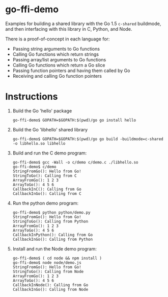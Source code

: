 # go-ffi-demo

Examples for building a shared library with the Go 1.5 `c-shared` buildmode, and then interfacing with this library in C, Python, and Node.

There is a proof-of-concept in each language for:
* Passing string arguments to Go functions
* Calling Go functions which return strings
* Passing array/list arguments to Go functions
* Calling Go functions which return a Go slice
* Passing function pointers and having them called by Go
* Receiving and calling Go function pointers

# Instructions

1. Build the Go 'hello' package

    ```
    go-ffi-demo$ GOPATH=$GOPATH:$(pwd)/go go install hello
    ```

2. Build the Go 'libhello' shared library

    ```
    go-ffi-demo$ GOPATH=$GOPATH:$(pwd)/go go build -buildmode=c-shared -o libhello.so libhello
    ```

3. Build and run the C demo program:

    ```
    go-ffi-demo$ gcc -Wall -o c/demo c/demo.c ./libhello.so
    go-ffi-demo$ c/demo
    StringFromGo(): Hello from Go!
    StringToGo(): Calling from C
    ArrayFromGo(): 1 2 3
    ArrayToGo(): 4 5 6
    CallbackInC(): Calling from Go
    CallbackInGo(): Calling from C
    ```

4. Run the python demo program:

    ```
    go-ffi-demo$ python python/demo.py
    StringFromGo(): Hello from Go!
    StringToGo(): Calling from Python
    ArrayFromGo(): 1 2 3
    ArrayToGo(): 4 5 6
    CallbackInPython(): Calling from Go
    CallbackInGo(): Calling from Python
    ```

5. Install and run the Node demo program:

    ```
    go-ffi-demo$ ( cd node && npm install )
    go-ffi-demo$ node node/demo.js
    StringFromGo(): Hello from Go!
    StringToGo(): Calling from Node
    ArrayFromGo(): 1 2 3
    ArrayToGo(): 4 5 6
    CallbackInNode(): Calling from Go
    CallbackInGo(): Calling from Node
    ```

